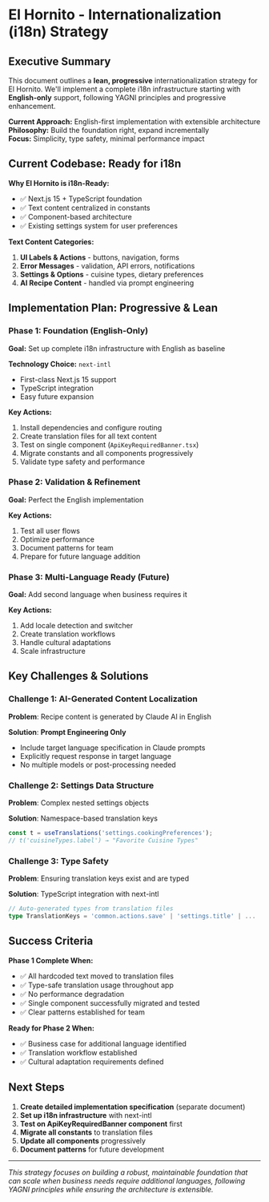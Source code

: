 # El Hornito - Internationalization (i18n) Strategy

## Executive Summary

This document outlines a **lean, progressive** internationalization strategy for El Hornito. We'll implement a complete i18n infrastructure starting with **English-only** support, following YAGNI principles and progressive enhancement.

**Current Approach:** English-first implementation with extensible architecture  
**Philosophy:** Build the foundation right, expand incrementally  
**Focus:** Simplicity, type safety, minimal performance impact

## Current Codebase: Ready for i18n

**Why El Hornito is i18n-Ready:**

- ✅ Next.js 15 + TypeScript foundation
- ✅ Text content centralized in constants
- ✅ Component-based architecture
- ✅ Existing settings system for user preferences

**Text Content Categories:**

1. **UI Labels & Actions** - buttons, navigation, forms
2. **Error Messages** - validation, API errors, notifications
3. **Settings & Options** - cuisine types, dietary preferences
4. **AI Recipe Content** - handled via prompt engineering

## Implementation Plan: Progressive & Lean

### Phase 1: Foundation (English-Only)

**Goal:** Set up complete i18n infrastructure with English as baseline

**Technology Choice:** `next-intl`

- First-class Next.js 15 support
- TypeScript integration
- Easy future expansion

**Key Actions:**

1. Install dependencies and configure routing
2. Create translation files for all text content
3. Test on single component (`ApiKeyRequiredBanner.tsx`)
4. Migrate constants and all components progressively
5. Validate type safety and performance

### Phase 2: Validation & Refinement

**Goal:** Perfect the English implementation

**Key Actions:**

1. Test all user flows
2. Optimize performance
3. Document patterns for team
4. Prepare for future language addition

### Phase 3: Multi-Language Ready (Future)

**Goal:** Add second language when business requires it

**Key Actions:**

1. Add locale detection and switcher
2. Create translation workflows
3. Handle cultural adaptations
4. Scale infrastructure

## Key Challenges & Solutions

### Challenge 1: AI-Generated Content Localization

**Problem**: Recipe content is generated by Claude AI in English

**Solution**: **Prompt Engineering Only**

- Include target language specification in Claude prompts
- Explicitly request response in target language
- No multiple models or post-processing needed

### Challenge 2: Settings Data Structure

**Problem**: Complex nested settings objects

**Solution**: Namespace-based translation keys

```typescript
const t = useTranslations('settings.cookingPreferences');
// t('cuisineTypes.label') → "Favorite Cuisine Types"
```

### Challenge 3: Type Safety

**Problem**: Ensuring translation keys exist and are typed

**Solution**: TypeScript integration with next-intl

```typescript
// Auto-generated types from translation files
type TranslationKeys = 'common.actions.save' | 'settings.title' | ...
```

## Success Criteria

**Phase 1 Complete When:**

- ✅ All hardcoded text moved to translation files
- ✅ Type-safe translation usage throughout app
- ✅ No performance degradation
- ✅ Single component successfully migrated and tested
- ✅ Clear patterns established for team

**Ready for Phase 2 When:**

- ✅ Business case for additional language identified
- ✅ Translation workflow established
- ✅ Cultural adaptation requirements defined

## Next Steps

1. **Create detailed implementation specification** (separate document)
2. **Set up i18n infrastructure** with next-intl
3. **Test on ApiKeyRequiredBanner component** first
4. **Migrate all constants** to translation files
5. **Update all components** progressively
6. **Document patterns** for future development

---

_This strategy focuses on building a robust, maintainable foundation that can scale when business needs require additional languages, following YAGNI principles while ensuring the architecture is extensible._
